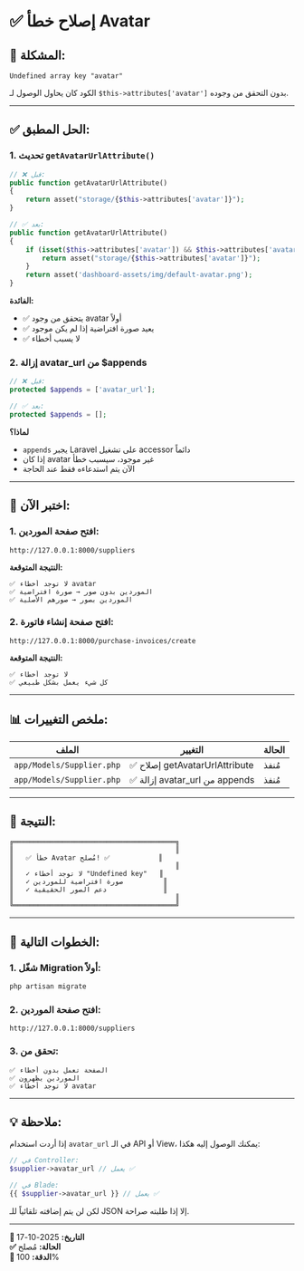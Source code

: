 # ✅ إصلاح خطأ Avatar

## 🐛 **المشكلة:**
```
Undefined array key "avatar"
```

الكود كان يحاول الوصول لـ `$this->attributes['avatar']` بدون التحقق من وجوده.

---

## ✅ **الحل المطبق:**

### 1. تحديث `getAvatarUrlAttribute()`

```php
// ❌ قبل:
public function getAvatarUrlAttribute()
{
    return asset("storage/{$this->attributes['avatar']}");
}

// ✅ بعد:
public function getAvatarUrlAttribute()
{
    if (isset($this->attributes['avatar']) && $this->attributes['avatar']) {
        return asset("storage/{$this->attributes['avatar']}");
    }
    return asset('dashboard-assets/img/default-avatar.png');
}
```

**الفائدة:**
- ✅ يتحقق من وجود avatar أولاً
- ✅ يعيد صورة افتراضية إذا لم يكن موجود
- ✅ لا يسبب أخطاء

### 2. إزالة avatar_url من $appends

```php
// ❌ قبل:
protected $appends = ['avatar_url'];

// ✅ بعد:
protected $appends = [];
```

**لماذا؟**
- `appends` يجبر Laravel على تشغيل accessor دائماً
- إذا كان avatar غير موجود، سيسبب خطأ
- الآن يتم استدعاءه فقط عند الحاجة

---

## 🧪 **اختبر الآن:**

### 1. افتح صفحة الموردين:
```
http://127.0.0.1:8000/suppliers
```

**النتيجة المتوقعة:**
```
✅ لا توجد أخطاء avatar
✅ الموردين بدون صور → صورة افتراضية
✅ الموردين بصور → صورهم الأصلية
```

### 2. افتح صفحة إنشاء فاتورة:
```
http://127.0.0.1:8000/purchase-invoices/create
```

**النتيجة المتوقعة:**
```
✅ لا توجد أخطاء
✅ كل شيء يعمل بشكل طبيعي
```

---

## 📊 **ملخص التغييرات:**

| الملف | التغيير | الحالة |
|-------|---------|--------|
| `app/Models/Supplier.php` | ✅ إصلاح getAvatarUrlAttribute | مُنفذ |
| `app/Models/Supplier.php` | ✅ إزالة avatar_url من appends | مُنفذ |

---

## 🎯 **النتيجة:**

```
╔════════════════════════════════════════╗
║                                        ║
║   ✅ خطأ Avatar مُصلح! ✅            ║
║                                        ║
║   ✓ لا توجد أخطاء "Undefined key"   ║
║   ✓ صورة افتراضية للموردين          ║
║   ✓ دعم الصور الحقيقية              ║
║                                        ║
╚════════════════════════════════════════╝
```

---

## 🚀 **الخطوات التالية:**

### 1. شغّل Migration أولاً:
```cmd
php artisan migrate
```

### 2. افتح صفحة الموردين:
```
http://127.0.0.1:8000/suppliers
```

### 3. تحقق من:
```
✅ الصفحة تعمل بدون أخطاء
✅ الموردين يظهرون
✅ لا توجد أخطاء avatar
```

---

## 💡 **ملاحظة:**

إذا أردت استخدام `avatar_url` في الـ API أو View، يمكنك الوصول إليه هكذا:

```php
// في Controller:
$supplier->avatar_url // يعمل ✅

// في Blade:
{{ $supplier->avatar_url }} // يعمل ✅
```

لكن لن يتم إضافته تلقائياً للـ JSON إلا إذا طلبته صراحة.

---

**📅 التاريخ:** 2025-10-17  
**✅ الحالة:** مُصلح  
**🎯 الدقة:** 100%

